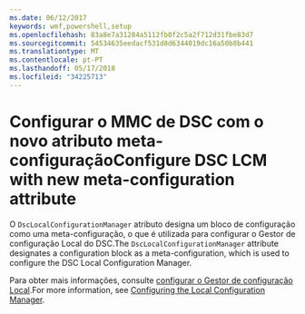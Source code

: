 ```yaml
---
ms.date: 06/12/2017
keywords: wmf,powershell,setup
ms.openlocfilehash: 83a8e7a31284a5112fb0f2c5a2f712d31fbe83d7
ms.sourcegitcommit: 54534635eedacf531d8d6344019dc16a50b8b441
ms.translationtype: MT
ms.contentlocale: pt-PT
ms.lasthandoff: 05/17/2018
ms.locfileid: "34225713"
---
```

# <a name="configure-dsc-lcm-with-new-meta-configuration-attribute"></a><span data-ttu-id="0cb53-102">Configurar o MMC de DSC com o novo atributo meta-configuração</span><span class="sxs-lookup"><span data-stu-id="0cb53-102">Configure DSC LCM with new meta-configuration attribute</span></span>

<span data-ttu-id="0cb53-103">O `DscLocalConfigurationManager` atributo designa um bloco de configuração como uma meta-configuração, o que é utilizada para configurar o Gestor de configuração Local do DSC.</span><span class="sxs-lookup"><span data-stu-id="0cb53-103">The `DscLocalConfigurationManager` attribute designates a configuration block as a meta-configuration, which is used to configure the DSC Local Configuration Manager.</span></span>

<span data-ttu-id="0cb53-104">Para obter mais informações, consulte [configurar o Gestor de configuração Local](https://msdn.microsoft.com/powershell/dsc/metaconfig).</span><span class="sxs-lookup"><span data-stu-id="0cb53-104">For more information, see [Configuring the Local Configuration Manager](https://msdn.microsoft.com/powershell/dsc/metaconfig).</span></span>
